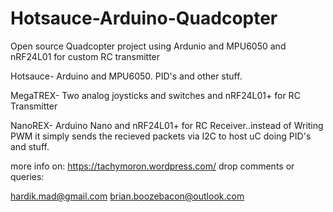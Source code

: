 # Hotsauce-Arduino-Quadcopter
Open source Quadcopter project using Ardunio and MPU6050 and nRF24L01 for custom RC transmitter

Hotsauce- Arduino and MPU6050. PID's and other stuff.

MegaTREX- Two analog joysticks and switches and nRF24L01+ for RC Transmitter

NanoREX-  Arduino Nano and nRF24L01+ for RC Receiver..instead of Writing PWM it simply sends the recieved packets via I2C to host uC doing PID's and stuff.

more info on: https://tachymoron.wordpress.com/
drop comments or queries: 

hardik.mad@gmail.com
brian.boozebacon@outlook.com
